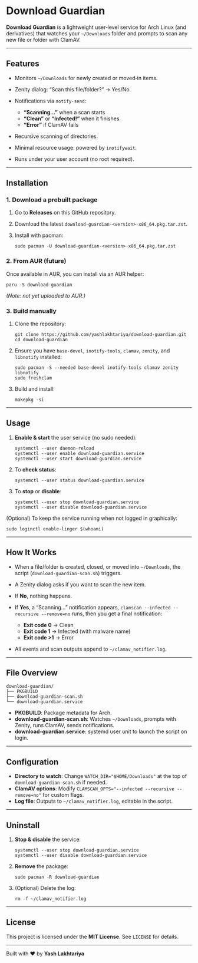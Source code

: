 # Download Guardian

**Download Guardian** is a lightweight user‐level service for Arch Linux (and derivatives) that watches your `~/Downloads` folder and prompts to scan any new file or folder with ClamAV.

---

## Features

* Monitors `~/Downloads` for newly created or moved‐in items.
* Zenity dialog: “Scan this file/folder?” → Yes/No.
* Notifications via `notify-send`:

  * **“Scanning…”** when a scan starts
  * **“Clean”** or **“Infected!”** when it finishes
  * **“Error”** if ClamAV fails
* Recursive scanning of directories.
* Minimal resource usage: powered by `inotifywait`.
* Runs under your user account (no root required).

---

## Installation

### 1. Download a prebuilt package

1. Go to **Releases** on this GitHub repository.
2. Download the latest `download-guardian-<version>-x86_64.pkg.tar.zst`.
3. Install with pacman:

   ```
   sudo pacman -U download-guardian-<version>-x86_64.pkg.tar.zst
   ```

### 2. From AUR (future)

Once available in AUR, you can install via an AUR helper:

```
paru -S download-guardian
```

*(Note: not yet uploaded to AUR.)*

### 3. Build manually

1. Clone the repository:

   ```
   git clone https://github.com/yashlakhtariya/download-guardian.git
   cd download-guardian
   ```
2. Ensure you have `base-devel`, `inotify-tools`, `clamav`, `zenity`, and `libnotify` installed:

   ```
   sudo pacman -S --needed base-devel inotify-tools clamav zenity libnotify
   sudo freshclam
   ```
3. Build and install:

   ```
   makepkg -si
   ```

---

## Usage

1. **Enable & start** the user service (no sudo needed):

   ```
   systemctl --user daemon-reload
   systemctl --user enable download-guardian.service
   systemctl --user start download-guardian.service
   ```
2. To **check status**:

   ```
   systemctl --user status download-guardian.service
   ```
3. To **stop** or **disable**:

   ```
   systemctl --user stop download-guardian.service
   systemctl --user disable download-guardian.service
   ```

(Optional) To keep the service running when not logged in graphically:

```
sudo loginctl enable-linger $(whoami)
```

---

## How It Works

* When a file/folder is created, closed, or moved into `~/Downloads`, the script (`download-guardian-scan.sh`) triggers.
* A Zenity dialog asks if you want to scan the new item.
* If **No**, nothing happens.
* If **Yes**, a “Scanning…” notification appears, `clamscan --infected --recursive --remove=no` runs, then you get a final notification:

  * **Exit code 0** → Clean
  * **Exit code 1** → Infected (with malware name)
  * **Exit code >1** → Error
* All events and scan outputs append to `~/clamav_notifier.log`.

---

## File Overview

```
download-guardian/
├── PKGBUILD
├── download-guardian-scan.sh
└── download-guardian.service
```

* **PKGBUILD**: Package metadata for Arch.
* **download-guardian-scan.sh**: Watches `~/Downloads`, prompts with Zenity, runs ClamAV, sends notifications.
* **download-guardian.service**: systemd user unit to launch the script on login.

---

## Configuration

* **Directory to watch**: Change `WATCH_DIR="$HOME/Downloads"` at the top of `download-guardian-scan.sh` if needed.
* **ClamAV options**: Modify `CLAMSCAN_OPTS="--infected --recursive --remove=no"` for custom flags.
* **Log file**: Outputs to `~/clamav_notifier.log`, editable in the script.

---

## Uninstall

1. **Stop & disable** the service:

   ```
   systemctl --user stop download-guardian.service
   systemctl --user disable download-guardian.service
   ```
2. **Remove** the package:

   ```
   sudo pacman -R download-guardian
   ```
3. (Optional) Delete the log:

   ```
   rm -f ~/clamav_notifier.log
   ```

---

## License

This project is licensed under the **MIT License**. See `LICENSE` for details.

---

Built with ❤️ by **Yash Lakhtariya**
